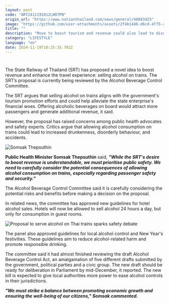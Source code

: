 ```yaml
---
layout: post
code: "ART2411191012LW87PN"
origin_url: "https://www.nationthailand.com/news/general/40043425"
image: "https://github.com/user-attachments/assets/2f4b14d8-d6cd-4f75-a80d-b22125ecfd75"
title: ""
description: "Move to boost tourism and revenue could also lead to disorderly behaviour and accidents, critics say"
category: "LIFESTYLE"
language: "en"
date: 2024-11-19T10:25:35.702Z
---
```


# 











The State Railway of Thailand (SRT) has proposed a novel idea to boost revenue and enhance the travel experience: selling alcohol on trains. The SRT’s proposal is currently being reviewed by the Alcohol Beverage Control Committee.



The SRT argues that selling alcohol on trains aligns with the government's tourism promotion efforts and could help alleviate the state enterprise's financial woes. Offering alcoholic beverages on board would attract more passengers and generate additional revenue, it said.



However, the proposal has raised concerns among public health advocates and safety experts. Critics argue that allowing alcohol consumption on trains could lead to increased drunkenness, disorderly behaviour, and accidents.

  ![Somsak Thepsuthin](https://github.com/user-attachments/assets/996720b8-3dee-457b-8758-b43f455d90d2)



**Public Health Minister Somsak Thepsuthin** said, _**"While the SRT's desire to boost revenue is understandable, we must prioritise public safety. We need to carefully consider the potential consequences of allowing alcohol consumption on trains, especially regarding passenger safety and security."**_



The Alcohol Beverage Control Committee said it is carefully considering the potential risks and benefits before making a decision on the proposal.



In related news, the committee has approved new guidelines for hotel alcohol sales. Hotels will now be allowed to sell alcohol 24 hours a day, but only for consumption in guest rooms.



  ![Proposal to serve alcohol on Thai trains sparks safety debate](https://github.com/user-attachments/assets/f017fa64-526e-415b-8068-775a659554fe)

The panel also approved guidelines for local alcohol control and New Year's festivities. These guidelines aim to reduce alcohol-related harm and promote responsible drinking.



The committee said it had almost finished reviewing the draft Alcohol Beverage Control Act, an amalgamation of five different drafts submitted by the government, political parties and a civic group. The new draft should be ready for deliberation in Parliament by mid-December, it reported. The new bill is expected to give local authorities more power to ease alcohol controls in their jurisdictions.



_**"We must strike a balance between promoting economic growth and ensuring the well-being of our citizens," Somsak commented.**_